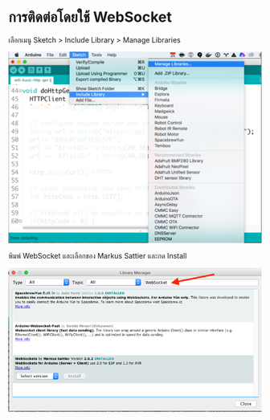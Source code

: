 # การติดต่อโดยใช้ WebSocket

เลือกเมนู Sketch > Include Library > Manage Libraries

![](images/arduino-manage-libraries.png)

พิมพ์ WebSocket และเลือกของ Markus Sattier และกด Install

![](install-websocket.png)